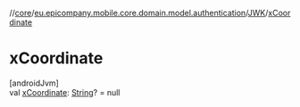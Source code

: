 //[core](../../../index.md)/[eu.epicompany.mobile.core.domain.model.authentication](../index.md)/[JWK](index.md)/[xCoordinate](x-coordinate.md)

# xCoordinate

[androidJvm]\
val [xCoordinate](x-coordinate.md): [String](https://kotlinlang.org/api/latest/jvm/stdlib/kotlin/-string/index.html)? = null
